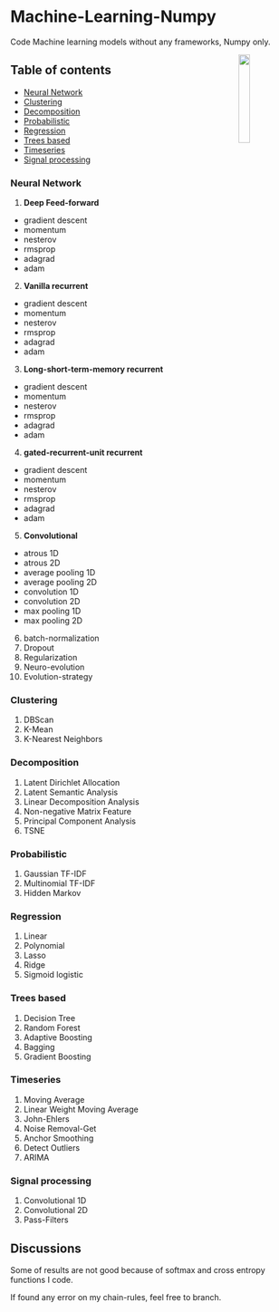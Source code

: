 # Machine-Learning-Numpy

Code Machine learning models without any frameworks, Numpy only.

<img src="https://upload.wikimedia.org/wikipedia/commons/thumb/c/c3/Python-logo-notext.svg/2000px-Python-logo-notext.svg.png" align="right" width="20%">

## Table of contents
* [Neural Network](https://github.com/huseinzol05/Machine-Learning-Numpy#neural-network)
* [Clustering](https://github.com/huseinzol05/Machine-Learning-Numpy#clustering)
* [Decomposition](https://github.com/huseinzol05/Machine-Learning-Numpy#decomposition)
* [Probabilistic](https://github.com/huseinzol05/Machine-Learning-Numpy#probabilistic)
* [Regression](https://github.com/huseinzol05/Machine-Learning-Numpy#regression)
* [Trees based](https://github.com/huseinzol05/Machine-Learning-Numpy#trees-based)
* [Timeseries](https://github.com/huseinzol05/Machine-Learning-Numpy#timeseries)
* [Signal processing](https://github.com/huseinzol05/Machine-Learning-Numpy#signal-processing)

### Neural Network

1. **Deep Feed-forward**
  * gradient descent
  * momentum
  * nesterov
  * rmsprop
  * adagrad
  * adam

2. **Vanilla recurrent**
  * gradient descent
  * momentum
  * nesterov
  * rmsprop
  * adagrad
  * adam

3. **Long-short-term-memory recurrent**
  * gradient descent
  * momentum
  * nesterov
  * rmsprop
  * adagrad
  * adam

4. **gated-recurrent-unit recurrent**
  * gradient descent
  * momentum
  * nesterov
  * rmsprop
  * adagrad
  * adam

5. **Convolutional**
  * atrous 1D
  * atrous 2D
  * average pooling 1D
  * average pooling 2D
  * convolution 1D
  * convolution 2D
  * max pooling 1D
  * max pooling 2D

6. batch-normalization
7. Dropout
8. Regularization
9. Neuro-evolution
10. Evolution-strategy

### Clustering

1. DBScan
2. K-Mean
3. K-Nearest Neighbors

### Decomposition

1. Latent Dirichlet Allocation
2. Latent Semantic Analysis
3. Linear Decomposition Analysis
4. Non-negative Matrix Feature
5. Principal Component Analysis
6. TSNE

### Probabilistic

1. Gaussian TF-IDF
2. Multinomial TF-IDF
3. Hidden Markov

### Regression

1. Linear
2. Polynomial
3. Lasso
4. Ridge
5. Sigmoid logistic

### Trees based

1. Decision Tree
2. Random Forest
3. Adaptive Boosting
4. Bagging
5. Gradient Boosting

### Timeseries

1. Moving Average
2. Linear Weight Moving Average
3. John-Ehlers
4. Noise Removal-Get
5. Anchor Smoothing
6. Detect Outliers
7. ARIMA

### Signal processing

1. Convolutional 1D
2. Convolutional 2D
3. Pass-Filters

## Discussions

Some of results are not good because of softmax and cross entropy functions I code.

If found any error on my chain-rules, feel free to branch.
